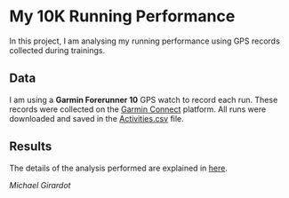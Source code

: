 # My 10K Running Performance

In this project, I am analysing my running performance using GPS records collected during trainings.

## Data

I am using a __Garmin Forerunner 10__ GPS watch to record each run. These records were collected on the [Garmin Connect](https://connect.garmin.com/fr-FR/) platform. All runs were downloaded and saved in the [Activities.csv](https://github.com/mgirardot/Running/blob/master/Activities.csv) file.

## Results

The details of the analysis performed are explained in [here](https://github.com/mgirardot/Running/blob/master/parse_fit_data.html).

 _Michael Girardot_
